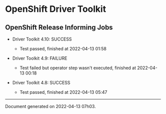 
OpenShift Driver Toolkit
========================

OpenShift Release Informing Jobs
--------------------------------



* Driver Toolkit 4.10: SUCCESS
  - Test passed, finished at 2022-04-13 01:58








* Driver Toolkit 4.9: FAILURE
  - Test failed but operator step wasn't executed, finished at 2022-04-13 00:18








* Driver Toolkit 4.8: SUCCESS
  - Test passed, finished at 2022-04-13 05:47






---
Document generated on 2022-04-13 07h03.
